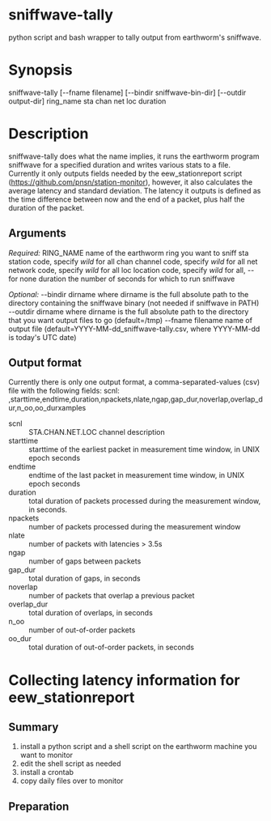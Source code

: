 # sniffwave-tally
python script and bash wrapper to tally output from earthworm's sniffwave.

# Synopsis
 sniffwave-tally [--fname filename] [--bindir sniffwave-bin-dir] [--outdir output-dir]
ring_name sta chan net loc duration

# Description
sniffwave-tally does what the name implies, it runs the earthworm program sniffwave for a 
specified duration and writes various stats to a file. Currently it only outputs fields 
needed by the eew_stationreport script (https://github.com/pnsn/station-monitor), however, 
it also calculates the average latency and standard deviation.  The latency it outputs 
is defined as the time difference between now and the end of a packet, plus half the 
duration of the packet.

## Arguments
*Required:* 
 RING_NAME	name of the earthworm ring you want to sniff
 sta		station code, specify *wild* for all
 chan		channel code, specify *wild* for all
 net		network code, specify *wild* for all
 loc		location code, specify *wild* for all, *--* for none
 duration	the number of seconds for which to run sniffwave

*Optional:*
 --bindir dirname where dirname is the full absolute path to the directory containing 
the sniffwave binary (not needed if sniffwave in PATH)
 --outdir dirname where dirname is the full absolute path to the directory that 
you want output files to go (default=/tmp)
 --fname filename name of output file (default=YYYY-MM-dd_sniffwave-tally.csv, 
where YYYY-MM-dd is today's UTC date)

## Output format
Currently there is only one output format, a comma-separated-values (csv) file with the following fields:
scnl: ,starttime,endtime,duration,npackets,nlate,ngap,gap_dur,noverlap,overlap_dur,n_oo,oo_durxamples
<dl>
<dt>scnl</dt>
<dd>STA.CHAN.NET.LOC channel description</dd>
<dt>starttime</dt>
<dd>starttime of the earliest packet in measurement time window, in UNIX epoch seconds</dd>
<dt>endtime</dt>
<dd>endtime of the last packet in measurement time window, in UNIX epoch seconds</dd>
<dt>duration</dt>
<dd>total duration of packets processed during the measurement window, in seconds.</dd>
<dt>npackets</dt>
<dd>number of packets processed during the measurement window</dd>
<dt>nlate</dt>
<dd>number of packets with latencies > 3.5s</dd>
<dt>ngap</dt>
<dd>number of gaps between packets</dd>
<dt>gap_dur</dt>
<dd>total duration of gaps, in seconds<dd>
<dt>noverlap</dt>
<dd>number of packets that overlap a previous packet</dd>
<dt>overlap_dur</dt>
<dd>total duration of overlaps, in seconds</dd>
<dt>n_oo</dt>
<dd>number of out-of-order packets</dd>
<dt>oo_dur</dt>
<dd>total duration of out-of-order packets, in seconds</dd>
</dl>

# Collecting latency information for eew_stationreport

## Summary
1. install a python script and a shell script on the earthworm machine you want to monitor
2. edit the shell script as needed
3. install a crontab
4. copy daily files over to monitor

## Preparation

